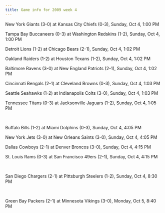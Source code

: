 ```yaml
---
title: Game info for 2009 week 4
---
```

New York Giants (3-0) at Kansas City Chiefs (0-3), Sunday, Oct 4, 1:00 PM

Tampa Bay Buccaneers (0-3) at Washington Redskins (1-2), Sunday, Oct 4, 1:00 PM

Detroit Lions (1-2) at Chicago Bears (2-1), Sunday, Oct 4, 1:02 PM

Oakland Raiders (1-2) at Houston Texans (1-2), Sunday, Oct 4, 1:02 PM

Baltimore Ravens (3-0) at New England Patriots (2-1), Sunday, Oct 4, 1:02 PM

Cincinnati Bengals (2-1) at Cleveland Browns (0-3), Sunday, Oct 4, 1:03 PM

Seattle Seahawks (1-2) at Indianapolis Colts (3-0), Sunday, Oct 4, 1:03 PM

Tennessee Titans (0-3) at Jacksonville Jaguars (1-2), Sunday, Oct 4, 1:05 PM


<br/>

Buffalo Bills (1-2) at Miami Dolphins (0-3), Sunday, Oct 4, 4:05 PM

New York Jets (3-0) at New Orleans Saints (3-0), Sunday, Oct 4, 4:05 PM

Dallas Cowboys (2-1) at Denver Broncos (3-0), Sunday, Oct 4, 4:15 PM

St. Louis Rams (0-3) at San Francisco 49ers (2-1), Sunday, Oct 4, 4:15 PM


<br/>

San Diego Chargers (2-1) at Pittsburgh Steelers (1-2), Sunday, Oct 4, 8:30 PM


<br/>

Green Bay Packers (2-1) at Minnesota Vikings (3-0), Monday, Oct 5, 8:40 PM

